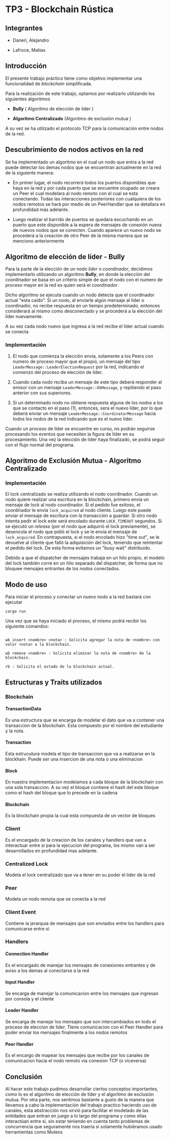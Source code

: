 # TP3 - Blockchain Rústica

## Integrantes

- Daneri, Alejandro

- Lafroce, Matias

## Introducción

El presente trabajo práctico tiene como objetivo implementar una funcionalidad de _blockchain_ simplificada.

Para la realización de este trabajo, optamos por realizarlo utilizando los siguientes algoritmos

- **Bully** ( Algoritmo de elección de líder )

- **Algoritmo Centralizado** (Algoritmo de exclusión mutua )

A su vez se ha utilizado el protocolo TCP para la comunicación entre nodos de la red.

## Descubrimiento de nodos activos en la red

Se ha implementado un algoritmo en el cual un nodo que entra a la red puede detectar los demas nodos que se encuentran actualmente en la red de la siguiente manera:

- En primer lugar, el nodo recorrerá todos los puertos disponibles que haya en la red y por cada puerto que se encuentre ocupado se creara un Peer el cual modelara al nodo remoto con el cual se esta conectando. Todas las interacciones posteriores con cualquiera de los nodos remotos se hará por medio de un PeerHandler que se detallara en profundidad más adelante.

- Luego realizar el barrido de puertos se quedara escuchando en un puerto que este disponible a la espera de mensajes de conexión nueva de nuevos nodos que se conecten. Cuando aparece un nuevo nodo se procederá a la creación de otro Peer de la misma manera que se menciono anteriormente

## Algoritmo de elección de líder - Bully

Para la parte de la elección de un nodo _líder_ o _coordinador_, decidimos implementarlo utilizando un algoritmo **Bully**, en donde la elección del coordinador se basa en un criterio simple de que el nodo con el numero de proceso mayor en la red es quien será el _coordinador_.

Dicho algoritmo se ejecuta cuando un nodo detecta que el coordinador actual "esta caído". Si un nodo, al enviarle algún mensaje al líder o coordinador, no recibe respuesta en un tiempo predeterminado, entonces considerará al mismo como desconectado y se procederá a la elección del líder nuevamente.

A su vez cada nodo nuevo que ingresa a la red recibe el lider actual cuando se conecta

### Implementación

1. El nodo que comienza la elección envía, solamente a los Peers con numero de proceso mayor que el propio, un mensaje del tipo `LeaderMessage::LeaderElectionRequest` por la red, indicando el comienzo del proceso de elección de líder.

2. Cuando cada nodo reciba un mensaje de este tipo deberá responder al emisor con un mensaje `LeaderMessage::OkMessage`, y repitiendo el paso anterior con sus superiores.

3. Si un determinado nodo no obtiene respuesta alguna de los nodos a los que se contacto en el paso (1), entonces, sera el nuevo líder, por lo que deberá enviar un mensaje `LeaderMessage::CoordinatorMessage` hacia todos los nodos de la red indicando que es el nuevo líder.

Cuando un proceso de líder se encuentre en curso, no podrán seguirse procesando los eventos que necesiten la figura de líder en su procesamiento. Una vez la elección de líder haya finalizado, se podrá seguir con el flujo normal del programa.

## Algoritmo de Exclusión Mutua - Algoritmo Centralizado

### Implementación

El lock centralizado se realiza utilizando el nodo coordinador. Cuando un nodo quiere realizar una escritura en la blockchain, primero envía un mensaje de lock al nodo coordinador. Si el pedido fue exitoso, el coordinador le envía `lock_acquired` al nodo cliente. Luego este puede enviar el mensaje de escritura con la transacción a guardar. Si otro nodo intenta pedir el lock este será encolado durante `LOCK_TIMEOUT` segundos. Si se ejecutó un _release_ (por el nodo que adquirió el lock previamente), se desencola el nodo que pidió el lock y se le envía el mensaje de `lock_acquired`. En contrapuesta, si el nodo encolado hizo "time out", se le devuelve al cliente que falló la adquisición del lock, teniendo que reintentar el pedido del lock. De esta forma evitamos un "busy wait" distribuido.

Debido a que el dispatcher de mensajes trabaja en un hilo propio, el modelo del lock también corre en un hilo separado del dispatcher, de forma que no bloquee mensajes entrantes de los nodos conectados.

## Modo de uso

Para iniciar el proceso y conectar un nuevo nodo a la red bastará con ejecutar

`cargo run`

Una vez que se haya iniciado el proceso, el mismo podrá recibir los siguiente comandos:

```

wb insert <nombre> <nota> : Solicita agregar la nota de <nombre> con valor <nota> a la blockchain.

wb remove <nombre> : Solicita eliminar la nota de <nombre> de la blockchain.

rb : Solicita el estado de la blockchain actual.

```

## Estructuras y Traits utilizados

### Blockchain

#### TransactionData

Es una estructura que se encarga de modelar el dato que va a contener una transaccion de la blockchain. Esta compuesto por el nombre del estudiante y la nota.

#### Transaction

Esta estrucutura modela el tipo de transaccion que va a realizarse en la blockhain. Puede ser una insercion de una nota o una eliminacion

#### Block

En nuestra implementacion modelamos a cada bloque de la blockchain con una sola transaccion. A su vez el bloque contiene el hash del este bloque como el hash del bloque que lo precede en la cadena

#### Blockchain

Es la blockchain propia la cual esta compuesta de un vector de bloques

### Client

Es el encargado de la creacion de los canales y handlers que van a interactuar entre si para la ejecucion del programa, los mismo van a ser desarrollados en profundidad mas adelante.

### Centralized Lock

Modela el lock centralizado que va a tener en su poder el lider de la red

### Peer

Modela un nodo remota que se conecta a la red

### Client Event

Contiene la jerarquia de mensajes que son enviados entre los handlers para comunicarse entre si

### Handlers

#### Connection Handler

Es el encargado de manejar los mensajes de conexiones entrantes y de aviso a los demas al conectarse a la red

#### Input Handler

Se encarga de manejar la comunicacion entre los mensajes que ingresan por consola y el cliente

#### Leader Handler

Se encarga de manejar los mensajes que son intercambiados en todo el proceso de eleccion de lider. TIene comunicacion con el Peer Handler para poder enviar los mensajes finalmente a los nodos remotos

#### Peer Handler

Es el encargo de mapear los mensajes que recibe por los canales de comunicacion hacia el nodo remoto via conexion TCP (o viceversa)

## Conclusión

Al hacer este trabajo pudimos desarrollar ciertos conceptos importantes, como lo es el algoritmo de elección de líder y el algoritmo de exclusión mutua.
Por otra parte, nos sentimos bastante a gusto de la manera que llevamos a cabo la implementación del trabajo practico haciendo uso de canales, esta abstracción nos sirvió para facilitar el modelado de las entidades que entran en juego a lo largo del programa y como ellas interactúan entre si, sin estar teniendo en cuenta tanto problemas de concurrencia que seguramente nos traería si solamente hubiéramos usado herramientas como Mutexs
